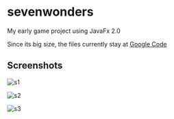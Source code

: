 sevenwonders
============

My early game project using JavaFx 2.0

Since its big size, the files currently stay at [Google Code](https://code.google.com/p/7-wonders-in-java/)

Screenshots
----------
![s1](http://static.oschina.net/uploads/code/201206/06150501_HSmg.png)

![s2](http://static.oschina.net/uploads/code/201206/06150501_xPXv.png)

![s3](http://static.oschina.net/uploads/code/201206/06150501_KdwG.png)
